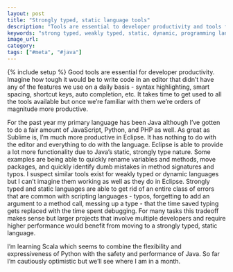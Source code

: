 ```yaml
---
layout: post
title: "Strongly typed, static language tools"
description: "Tools are essential to developer productivity and tools for static, strongly typed languages are significantly better."
keywords: "strong typed, weakly typed, static, dynamic, programming language"
image_url:
category:
tags: ["#meta", "#java"]
---
```

{% include setup %}
Good tools are essential for developer productivity. Imagine how tough it would be to write code in an editor that didn’t have any of the features we use on a daily basis - syntax highlighting, smart spacing, shortcut keys, auto completion, etc. It takes time to get used to all the tools available but once we’re familiar with them we’re orders of magnitude more productive.

For the past year my primary language has been Java although I’ve gotten to do a fair amount of JavaScript, Python, and PHP as well. As great as Sublime is, I’m much more productive in Eclipse. It has nothing to do with the editor and everything to do with the language. Eclipse is able to provide a lot more functionality due to Java’s static, strongly type nature. Some examples are being able to quickly rename variables and methods, move packages, and quickly identify dumb mistakes in method signatures and typos. I suspect similar tools exist for weakly typed or dynamic languages but I can’t imagine them working as well as they do in Eclipse. Strongly typed and static languages are able to get rid of an entire class of errors that are common with scripting languages - typos, forgetting to add an argument to a method call, messing up a type - that the time saved typing gets replaced with the time spent debugging. For many tasks this tradeoff makes sense but larger projects that involve multiple developers and require higher performance would benefit from moving to a strongly typed, static language.

I’m learning Scala which seems to combine the flexibility and expressiveness of Python with the safety and performance of Java. So far I’m cautiously optimistic but we’ll see where I am in a month.